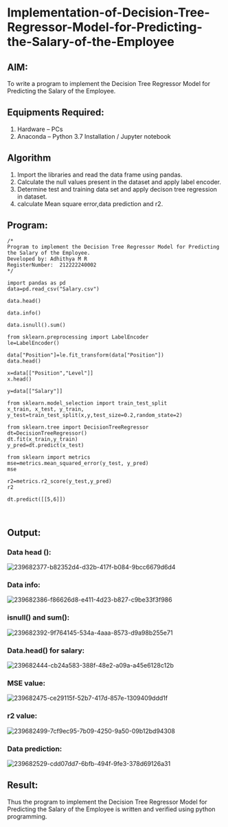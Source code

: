 # Implementation-of-Decision-Tree-Regressor-Model-for-Predicting-the-Salary-of-the-Employee

## AIM:
To write a program to implement the Decision Tree Regressor Model for Predicting the Salary of the Employee.

## Equipments Required:
1. Hardware – PCs
2. Anaconda – Python 3.7 Installation / Jupyter notebook

## Algorithm
1. Import the libraries and read the data frame using pandas.
2. Calculate the null values present in the dataset and apply label encoder.
3. Determine test and training data set and apply decison tree regression in dataset.
4. calculate Mean square error,data prediction and r2.

## Program:
```
/*
Program to implement the Decision Tree Regressor Model for Predicting the Salary of the Employee.
Developed by: Adhithya M R
RegisterNumber:  212222240002
*/

import pandas as pd
data=pd.read_csv("Salary.csv")

data.head()

data.info()

data.isnull().sum()

from sklearn.preprocessing import LabelEncoder
le=LabelEncoder()

data["Position"]=le.fit_transform(data["Position"])
data.head()

x=data[["Position","Level"]]
x.head()

y=data[["Salary"]]

from sklearn.model_selection import train_test_split
x_train, x_test, y_train, y_test=train_test_split(x,y,test_size=0.2,random_state=2)

from sklearn.tree import DecisionTreeRegressor
dt=DecisionTreeRegressor()
dt.fit(x_train,y_train)
y_pred=dt.predict(x_test)

from sklearn import metrics
mse=metrics.mean_squared_error(y_test, y_pred)
mse

r2=metrics.r2_score(y_test,y_pred)
r2

dt.predict([[5,6]])



```

## Output:
### Data head ():

![239682377-b82352d4-d32b-417f-b084-9bcc6679d6d4](https://github.com/AdhithyaMR/Implementation-of-Decision-Tree-Regressor-Model-for-Predicting-the-Salary-of-the-Employee/assets/118834761/f9a49600-b7a7-4a49-8a49-17c18914ad73)

### Data info:
![239682386-f86626d8-e411-4d23-b827-c9be33f3f986](https://github.com/AdhithyaMR/Implementation-of-Decision-Tree-Regressor-Model-for-Predicting-the-Salary-of-the-Employee/assets/118834761/ba0eebdd-edd8-4fef-83b4-a392e2db6886)

### isnull() and sum():
![239682392-9f764145-534a-4aaa-8573-d9a98b255e71](https://github.com/AdhithyaMR/Implementation-of-Decision-Tree-Regressor-Model-for-Predicting-the-Salary-of-the-Employee/assets/118834761/7addb2ab-dd67-4333-a39f-d7baa834320d)


### Data.head() for salary:



![239682444-cb24a583-388f-48e2-a09a-a45e6128c12b](https://github.com/AdhithyaMR/Implementation-of-Decision-Tree-Regressor-Model-for-Predicting-the-Salary-of-the-Employee/assets/118834761/38a52619-80d1-4053-aa4a-83af96e6599c)

### MSE value:

![239682475-ce29115f-52b7-417d-857e-1309409ddd1f](https://github.com/AdhithyaMR/Implementation-of-Decision-Tree-Regressor-Model-for-Predicting-the-Salary-of-the-Employee/assets/118834761/1e3dcdce-90d1-474c-aa4e-d9e7ae59b227)

### r2 value:

![239682499-7cf9ec95-7b09-4250-9a50-09b12bd94308](https://github.com/AdhithyaMR/Implementation-of-Decision-Tree-Regressor-Model-for-Predicting-the-Salary-of-the-Employee/assets/118834761/626630aa-20d3-4678-bc49-d8d665cbc87e)
### Data prediction:

![239682529-cdd07dd7-6bfb-494f-9fe3-378d69126a31](https://github.com/AdhithyaMR/Implementation-of-Decision-Tree-Regressor-Model-for-Predicting-the-Salary-of-the-Employee/assets/118834761/857920b0-b9b2-4ebd-bc2a-f823b65311f4)




## Result:
Thus the program to implement the Decision Tree Regressor Model for Predicting the Salary of the Employee is written and verified using python programming.
